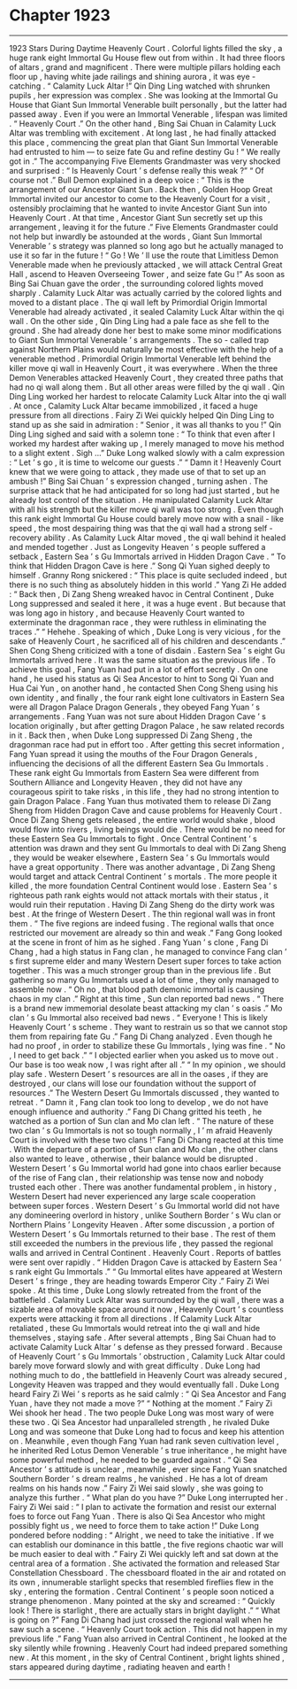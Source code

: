 
# Chapter 1923


---

1923 Stars During Daytime Heavenly Court .
Colorful lights filled the sky , a huge rank eight Immortal Gu House flew out from within .
It had three floors of altars , grand and magnificent . There were multiple pillars holding each floor up , having white jade railings and shining aurora , it was eye - catching .
“ Calamity Luck Altar !” Qin Ding Ling watched with shrunken pupils , her expression was complex .
She was looking at the Immortal Gu House that Giant Sun Immortal Venerable built personally , but the latter had passed away . Even if you were an Immortal Venerable , lifespan was limited .
“ Heavenly Court .” On the other hand , Bing Sai Chuan in Calamity Luck Altar was trembling with excitement .
At long last , he had finally attacked this place , commencing the great plan that Giant Sun Immortal Venerable had entrusted to him — to seize fate Gu and refine destiny Gu !
“ We really got in .” The accompanying Five Elements Grandmaster was very shocked and surprised : “ Is Heavenly Court ’ s defense really this weak ?”
“ Of course not .” Bull Demon explained in a deep voice : “ This is the arrangement of our Ancestor Giant Sun . Back then , Golden Hoop Great Immortal invited our ancestor to come to the Heavenly Court for a visit , ostensibly proclaiming that he wanted to invite Ancestor Giant Sun into Heavenly Court . At that time , Ancestor Giant Sun secretly set up this arrangement , leaving it for the future .”
Five Elements Grandmaster could not help but inwardly be astounded at the words , Giant Sun Immortal Venerable ’ s strategy was planned so long ago but he actually managed to use it so far in the future !
“ Go ! We ’ ll use the route that Limitless Demon Venerable made when he previously attacked , we will attack Central Great Hall , ascend to Heaven Overseeing Tower , and seize fate Gu !” As soon as Bing Sai Chuan gave the order , the surrounding colored lights moved sharply .
Calamity Luck Altar was actually carried by the colored lights and moved to a distant place .
The qi wall left by Primordial Origin Immortal Venerable had already activated , it sealed Calamity Luck Altar within the qi wall .
On the other side , Qin Ding Ling had a pale face as she fell to the ground .
She had already done her best to make some minor modifications to Giant Sun Immortal Venerable ’ s arrangements . The so - called trap against Northern Plains would naturally be most effective with the help of a venerable method .
Primordial Origin Immortal Venerable left behind the killer move qi wall in Heavenly Court , it was everywhere . When the three Demon Venerables attacked Heavenly Court , they created three paths that had no qi wall along them . But all other areas were filled by the qi wall .
Qin Ding Ling worked her hardest to relocate Calamity Luck Altar into the qi wall .
At once , Calamity Luck Altar became immobilized , it faced a huge pressure from all directions .
Fairy Zi Wei quickly helped Qin Ding Ling to stand up as she said in admiration : “ Senior , it was all thanks to you !”
Qin Ding Ling sighed and said with a solemn tone : “ To think that even after I worked my hardest after waking up , I merely managed to move his method to a slight extent . Sigh …”
Duke Long walked slowly with a calm expression : “ Let ’ s go , it is time to welcome our guests .”
“ Damn it ! Heavenly Court knew that we were going to attack , they made use of that to set up an ambush !” Bing Sai Chuan ’ s expression changed , turning ashen .
The surprise attack that he had anticipated for so long had just started , but he already lost control of the situation .
He manipulated Calamity Luck Altar with all his strength but the killer move qi wall was too strong .
Even though this rank eight Immortal Gu House could barely move now with a snail - like speed , the most despairing thing was that the qi wall had a strong self - recovery ability . As Calamity Luck Altar moved , the qi wall behind it healed and mended together .
Just as Longevity Heaven ’ s people suffered a setback , Eastern Sea ’ s Gu Immortals arrived in Hidden Dragon Cave .
“ To think that Hidden Dragon Cave is here .” Song Qi Yuan sighed deeply to himself .
Granny Rong snickered : “ This place is quite secluded indeed , but there is no such thing as absolutely hidden in this world .”
Yang Zi He added : “ Back then , Di Zang Sheng wreaked havoc in Central Continent , Duke Long suppressed and sealed it here , it was a huge event . But because that was long ago in history , and because Heavenly Court wanted to exterminate the dragonman race , they were ruthless in eliminating the traces .”
“ Hehehe . Speaking of which , Duke Long is very vicious , for the sake of Heavenly Court , he sacrificed all of his children and descendants .” Shen Cong Sheng criticized with a tone of disdain .
Eastern Sea ’ s eight Gu Immortals arrived here .
It was the same situation as the previous life .
To achieve this goal , Fang Yuan had put in a lot of effort secretly . On one hand , he used his status as Qi Sea Ancestor to hint to Song Qi Yuan and Hua Cai Yun , on another hand , he contacted Shen Cong Sheng using his own identity , and finally , the four rank eight lone cultivators in Eastern Sea were all Dragon Palace Dragon Generals , they obeyed Fang Yuan ’ s arrangements .
Fang Yuan was not sure about Hidden Dragon Cave ’ s location originally , but after getting Dragon Palace , he saw related records in it .
Back then , when Duke Long suppressed Di Zang Sheng , the dragonman race had put in effort too .
After getting this secret information , Fang Yuan spread it using the mouths of the Four Dragon Generals , influencing the decisions of all the different Eastern Sea Gu Immortals .
These rank eight Gu Immortals from Eastern Sea were different from Southern Alliance and Longevity Heaven , they did not have any courageous spirit to take risks , in this life , they had no strong intention to gain Dragon Palace . Fang Yuan thus motivated them to release Di Zang Sheng from Hidden Dragon Cave and cause problems for Heavenly Court .
Once Di Zang Sheng gets released , the entire world would shake , blood would flow into rivers , living beings would die . There would be no need for these Eastern Sea Gu Immortals to fight .
Once Central Continent ’ s attention was drawn and they sent Gu Immortals to deal with Di Zang Sheng , they would be weaker elsewhere , Eastern Sea ’ s Gu Immortals would have a great opportunity .
There was another advantage , Di Zang Sheng would target and attack Central Continent ’ s mortals .
The more people it killed , the more foundation Central Continent would lose .
Eastern Sea ’ s righteous path rank eights would not attack mortals with their status , it would ruin their reputation . Having Di Zang Sheng do the dirty work was best .
At the fringe of Western Desert .
The thin regional wall was in front them .
“ The five regions are indeed fusing . The regional walls that once restricted our movement are already so thin and weak .” Fang Gong looked at the scene in front of him as he sighed .
Fang Yuan ’ s clone , Fang Di Chang , had a high status in Fang clan , he managed to convince Fang clan ’ s first supreme elder and many Western Desert super forces to take action together .
This was a much stronger group than in the previous life .
But gathering so many Gu Immortals used a lot of time , they only managed to assemble now .
“ Oh no , that blood path demonic immortal is causing chaos in my clan .” Right at this time , Sun clan reported bad news .
“ There is a brand new immemorial desolate beast attacking my clan ’ s oasis .” Mo clan ’ s Gu Immortal also received bad news .
“ Everyone ! This is likely Heavenly Court ’ s scheme . They want to restrain us so that we cannot stop them from repairing fate Gu .” Fang Di Chang analyzed .
Even though he had no proof , in order to stabilize these Gu Immortals , lying was fine .
“ No , I need to get back .”
“ I objected earlier when you asked us to move out . Our base is too weak now , I was right after all .”
“ In my opinion , we should play safe . Western Desert ’ s resources are all in the oases , if they are destroyed , our clans will lose our foundation without the support of resources .”
The Western Desert Gu Immortals discussed , they wanted to retreat .
“ Damn it , Fang clan took too long to develop , we do not have enough influence and authority .” Fang Di Chang gritted his teeth , he watched as a portion of Sun clan and Mo clan left .
“ The nature of these two clan ’ s Gu Immortals is not so tough normally , I ’ m afraid Heavenly Court is involved with these two clans !” Fang Di Chang reacted at this time .
With the departure of a portion of Sun clan and Mo clan , the other clans also wanted to leave , otherwise , their balance would be disrupted .
Western Desert ’ s Gu Immortal world had gone into chaos earlier because of the rise of Fang clan , their relationship was tense now and nobody trusted each other .
There was another fundamental problem , in history , Western Desert had never experienced any large scale cooperation between super forces .
Western Desert ’ s Gu Immortal world did not have any domineering overlord in history , unlike Southern Border ’ s Wu clan or Northern Plains ’ Longevity Heaven .
After some discussion , a portion of Western Desert ’ s Gu Immortals returned to their base . The rest of them still exceeded the numbers in the previous life , they passed the regional walls and arrived in Central Continent .
Heavenly Court .
Reports of battles were sent over rapidly .
“ Hidden Dragon Cave is attacked by Eastern Sea ’ s rank eight Gu Immortals .”
“ Gu Immortal elites have appeared at Western Desert ’ s fringe , they are heading towards Emperor City .”
Fairy Zi Wei spoke .
At this time , Duke Long slowly retreated from the front of the battlefield .
Calamity Luck Altar was surrounded by the qi wall , there was a sizable area of movable space around it now , Heavenly Court ’ s countless experts were attacking it from all directions .
If Calamity Luck Altar retaliated , these Gu Immortals would retreat into the qi wall and hide themselves , staying safe .
After several attempts , Bing Sai Chuan had to activate Calamity Luck Altar ’ s defense as they pressed forward .
Because of Heavenly Court ’ s Gu Immortals ’ obstruction , Calamity Luck Altar could barely move forward slowly and with great difficulty .
Duke Long had nothing much to do , the battlefield in Heavenly Court was already secured , Longevity Heaven was trapped and they would eventually fall .
Duke Long heard Fairy Zi Wei ’ s reports as he said calmly : “ Qi Sea Ancestor and Fang Yuan , have they not made a move ?”
“ Nothing at the moment .” Fairy Zi Wei shook her head .
The two people Duke Long was most wary of were these two . Qi Sea Ancestor had unparalleled strength , he rivaled Duke Long and was someone that Duke Long had to focus and keep his attention on .
Meanwhile , even though Fang Yuan had rank seven cultivation level , he inherited Red Lotus Demon Venerable ’ s true inheritance , he might have some powerful method , he needed to be guarded against .
“ Qi Sea Ancestor ’ s attitude is unclear , meanwhile , ever since Fang Yuan snatched Southern Border ’ s dream realms , he vanished . He has a lot of dream realms on his hands now .” Fairy Zi Wei said slowly , she was going to analyze this further .
“ What plan do you have ?” Duke Long interrupted her .
Fairy Zi Wei said : “ I plan to activate the formation and resist our external foes to force out Fang Yuan . There is also Qi Sea Ancestor who might possibly fight us , we need to force them to take action !”
Duke Long pondered before nodding : “ Alright , we need to take the initiative . If we can establish our dominance in this battle , the five regions chaotic war will be much easier to deal with .”
Fairy Zi Wei quickly left and sat down at the central area of a formation .
She activated the formation and released Star Constellation Chessboard . The chessboard floated in the air and rotated on its own , innumerable starlight specks that resembled fireflies flew in the sky , entering the formation .
Central Continent ’ s people soon noticed a strange phenomenon .
Many pointed at the sky and screamed : “ Quickly look ! There is starlight , there are actually stars in bright daylight .”
“ What is going on ?” Fang Di Chang had just crossed the regional wall when he saw such a scene .
“ Heavenly Court took action . This did not happen in my previous life .” Fang Yuan also arrived in Central Continent , he looked at the sky silently while frowning .
Heavenly Court had indeed prepared something new .
At this moment , in the sky of Central Continent , bright lights shined , stars appeared during daytime , radiating heaven and earth !

---

